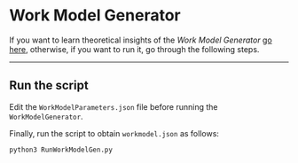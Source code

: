 # Work Model Generator

If you want to learn theoretical insights of the *Work Model Generator* [go here](/Docs/BuildingBlocks.md#Work-Model-Generator), otherwise, if you want to run it, go through the following steps.

---
## Run the script
Edit the `WorkModelParameters.json` file before running the `WorkModelGenerator`.

Finally, run the script to obtain `workmodel.json` as follows:

```
python3 RunWorkModelGen.py
```